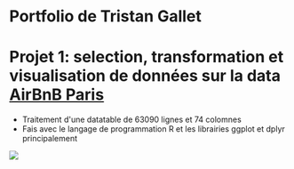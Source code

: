# Portfolio de Tristan Gallet

# **Projet 1**: selection, transformation et visualisation de données sur la data [AirBnB Paris](http://insideairbnb.com/)

* Traitement d'une datatable de 63090 lignes et 74 colomnes  
* Fais avec le langage de programmation R et les librairies ggplot et dplyr principalement

![](https://github.com/Tristan-Gallet/Tristan_Gallet/blob/main/plot1.png)
